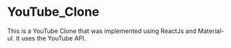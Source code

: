 # YouTube_Clone

This is a YouTube Clone that was implemented using ReactJs and Material-uI. 
It uses the YouTube API.
